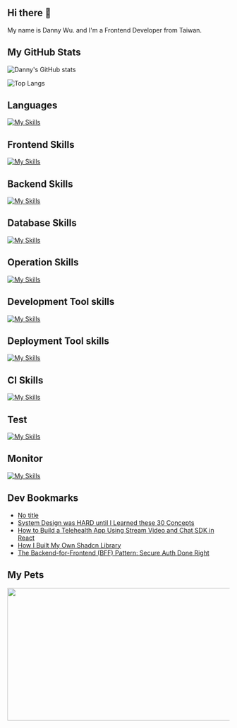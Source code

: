 
## Hi there 👋
My name is Danny Wu. and I'm a Frontend Developer from Taiwan.

## My GitHub Stats
![Danny's GitHub stats](https://github-readme-stats.vercel.app/api?username=danny101201&show_icons=true&count_private=true&theme=react)

![Top Langs](https://github-readme-stats.vercel.app/api/top-langs/?username=danny101201&layout=compact&theme=react)


## Languages
[![My Skills](https://skillicons.dev/icons?i=js,html,css,ts,react,nodejs)](https://skillicons.dev)

## Frontend Skills

[![My Skills](https://skillicons.dev/icons?i=react,materialui,tailwind,sass,redux,vite,nextjs)](https://skillicons.dev)

## Backend Skills

[![My Skills](https://skillicons.dev/icons?i=express,nodejs,graphql,nestjs)](https://skillicons.dev)

## Database Skills

[![My Skills](https://skillicons.dev/icons?i=mongodb,redis,mysql,postgres,prisma)](https://skillicons.dev)

## Operation Skills

[![My Skills](https://skillicons.dev/icons?i=docker,git,githubactions,linux,vim,nginx)](https://skillicons.dev)

## Development Tool skills

[![My Skills](https://skillicons.dev/icons?i=github,git,vscode,webpack)](https://skillicons.dev)

## Deployment Tool skills

[![My Skills](https://skillicons.dev/icons?i=vercel,netlify)](https://skillicons.dev)


## CI Skills

[![My Skills](https://skillicons.dev/icons?i=gitlab,azure)](https://skillicons.dev)

## Test

[![My Skills](https://skillicons.dev/icons?i=jest,vitest)](https://skillicons.dev)

## Monitor

[![My Skills](https://skillicons.dev/icons?i=sentry)](https://skillicons.dev)



## Dev Bookmarks
<!-- daily.dev BOOKMARKS:START -->
- [No title](https://app.daily.dev/posts/5IH49Iblr?utm_source=rss&utm_medium=bookmarks&utm_campaign=NRtczkLiNqtGyKkglwy1k)
- [System Design was HARD until I Learned these 30 Concepts](https://app.daily.dev/posts/e1L7DtXAJ?utm_source=rss&utm_medium=bookmarks&utm_campaign=NRtczkLiNqtGyKkglwy1k)
- [How to Build a Telehealth App Using Stream Video and Chat SDK in React](https://app.daily.dev/posts/cXLbSH5vd?utm_source=rss&utm_medium=bookmarks&utm_campaign=NRtczkLiNqtGyKkglwy1k)
- [How I Built My Own Shadcn Library](https://app.daily.dev/posts/zzP2awkMq?utm_source=rss&utm_medium=bookmarks&utm_campaign=NRtczkLiNqtGyKkglwy1k)
- [The Backend-for-Frontend &lpar;BFF&rpar; Pattern: Secure Auth Done Right](https://app.daily.dev/posts/DH1Nx5Sor?utm_source=rss&utm_medium=bookmarks&utm_campaign=NRtczkLiNqtGyKkglwy1k)
<!-- daily.dev BOOKMARKS:END -->

## My Pets

<a href="https://github.com/devxb/gitanimals">
<img
  src="https://render.gitanimals.org/farms/Danny101201"
  width="600"
  height="300"
/>
</a>
